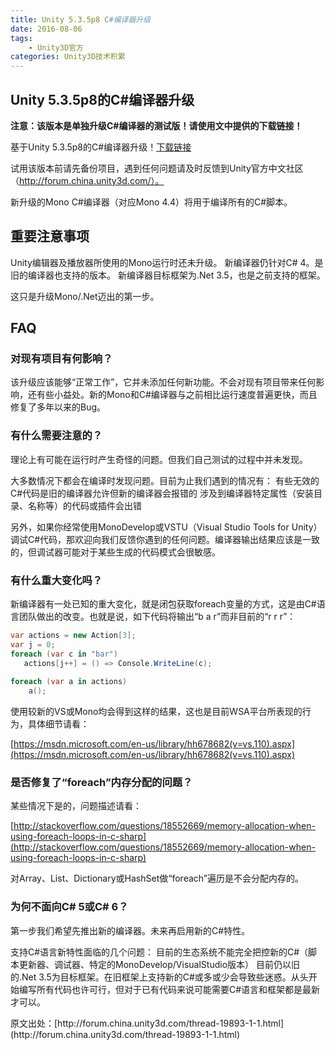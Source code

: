 ```yaml
---
title: Unity 5.3.5p8 C#编译器升级
date: 2016-08-06
tags:
    - Unity3D官方
categories: Unity3D技术积累
---
```




## Unity 5.3.5p8的C#编译器升级

**注意：该版本是单独升级C#编译器的测试版！请使用文中提供的下载链接！**

基于Unity 5.3.5p8的C#编译器升级！[下载链接](http://beta.unity3d.com/download/5e8bd2cd2415/public_download.html)

试用该版本前请先备份项目，遇到任何问题请及时反馈到Unity官方中文社区（http://forum.china.unity3d.com/）。

新升级的Mono C#编译器（对应Mono 4.4）将用于编译所有的C#脚本。
<!-- more -->

## 重要注意事项
Unity编辑器及播放器所使用的Mono运行时还未升级。
新编译器仍针对C# 4。是旧的编译器也支持的版本。
新编译器目标框架为.Net 3.5，也是之前支持的框架。

这只是升级Mono/.Net迈出的第一步。

## FAQ


### 对现有项目有何影响？
该升级应该能够“正常工作”，它并未添加任何新功能。不会对现有项目带来任何影响，还有些小益处。新的Mono和C#编译器与之前相比运行速度普遍更快，而且修复了多年以来的Bug。


### 有什么需要注意的？
理论上有可能在运行时产生奇怪的问题。但我们自己测试的过程中并未发现。

大多数情况下都会在编译时发现问题。目前为止我们遇到的情况有：
有些无效的C#代码是旧的编译器允许但新的编译器会报错的
涉及到编译器特定属性（安装目录、名称等）的代码或插件会出错

另外，如果你经常使用MonoDevelop或VSTU（Visual Studio Tools for Unity）调试C#代码，那欢迎向我们反馈你遇到的任何问题。编译器输出结果应该是一致的，但调试器可能对于某些生成的代码模式会很敏感。


### 有什么重大变化吗？
新编译器有一处已知的重大变化，就是闭包获取foreach变量的方式，这是由C#语言团队做出的改变。也就是说，如下代码将输出“b a r”而非目前的“r r r”：

```csharp
var actions = new Action[3];
var j = 0;
foreach (var c in "bar")
   actions[j++] = () => Console.WriteLine(c);
         
foreach (var a in actions)       
    a();
```

使用较新的VS或Mono均会得到这样的结果，这也是目前WSA平台所表现的行为，具体细节请看：

[https://msdn.microsoft.com/en-us/library/hh678682(v=vs.110).aspx](https://msdn.microsoft.com/en-us/library/hh678682(v=vs.110).aspx)


### 是否修复了“foreach”内存分配的问题？
某些情况下是的，问题描述请看：

[http://stackoverflow.com/questions/18552669/memory-allocation-when-using-foreach-loops-in-c-sharp](http://stackoverflow.com/questions/18552669/memory-allocation-when-using-foreach-loops-in-c-sharp)

对Array、List<T>、Dictionary<T>或HashSet<T>做“foreach”遍历是不会分配内存的。


### 为何不面向C# 5或C# 6？
第一步我们希望先推出新的编译器。未来再启用新的C#特性。

支持C#语言新特性面临的几个问题：
目前的生态系统不能完全把控新的C#（脚本更新器、调试器、特定的MonoDevelop/VisualStudio版本）
目前仍以旧的.Net 3.5为目标框架。在旧框架上支持新的C#或多或少会导致些迷惑。从头开始编写所有代码也许可行，但对于已有代码来说可能需要C#语言和框架都是最新才可以。

<p style="text-align: left;">原文出处：[http://forum.china.unity3d.com/thread-19893-1-1.html](http://forum.china.unity3d.com/thread-19893-1-1.html)

</p>